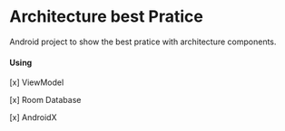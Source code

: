 # Architecture best Pratice
Android project to show the best pratice with architecture components.

#### Using
[x] ViewModel

[x] Room Database

[x] AndroidX
